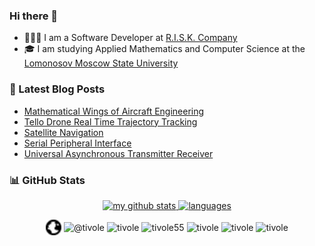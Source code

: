 ### Hi there 👋

- 👨🏻‍💻 I am a Software Developer at [R.I.S.K. Company](https://www.risk.az/)
- 🎓 I am studying Applied Mathematics and Computer Science at the [Lomonosov Moscow State University](https://www.msu.ru/)

### 📑 Latest Blog Posts

<!-- BLOG-POST-LIST:START -->
- [Mathematical Wings of Aircraft Engineering](https://tivole.github.io/math/aircraft/engineering/2022/02/25/mathematical-wings-of-aircraft-engineering.html)
- [Tello Drone Real Time Trajectory Tracking](https://tivole.github.io/tello/drone/trajectory/2022/02/02/tello-trajectory-real-time.html)
- [Satellite Navigation](https://tivole.github.io/math/satellite/navigation/2020/09/14/satellite-navigation.html)
- [Serial Peripheral Interface](https://tivole.github.io/robotics/arduino/electronics/2020/04/02/serial-peripheral-interface.html)
- [Universal Asynchronous Transmitter Receiver](https://tivole.github.io/robotics/arduino/electronics/2020/04/02/universal-asynchronous-transmitter-receiver.html)
<!-- BLOG-POST-LIST:END -->

### 📊 GitHub Stats

<!-- status codes -->
<a align="center" href="https://tivole.github.io">
    <p align="center">
    <img src="https://github-readme-stats.vercel.app/api?username=tivole&show_icons=true&count_private=true" alt="my github stats" width="420"/>&nbsp;<img src="https://github-readme-stats.vercel.app/api/top-langs/?username=tivole&layout=compact" alt="languages" height="165">
    </p>
</a>

<!-- websites and link -->
<p align="center">
<a href="https://tivole.github.io" target="blank" style="text-decoration:none;">
<img align="center" src="https://raw.githubusercontent.com/iconic/open-iconic/master/svg/globe.svg" alt="@tivole" height="25" width="25" />
</a>
<a href="https://medium.com/@tivole" target="blank" style="text-decoration:none;">
<img align="center" src="https://cdn.jsdelivr.net/npm/simple-icons@3.0.1/icons/medium.svg" alt="@tivole" height="25" width="25" />
</a>
<a href="https://linkedin.com/in/tivole" target="blank" style="text-decoration:none;">
<img align="center" src="https://cdn.jsdelivr.net/npm/simple-icons@3.0.1/icons/linkedin.svg" alt="tivole" height="25" width="25" />
</a>
<a href="https://twitter.com/tivole55" target="blank" style="text-decoration:none;">
<img align="center" src="https://cdn.jsdelivr.net/npm/simple-icons@3.0.1/icons/twitter.svg" alt="tivole55" height="25" width="25" />
</a>
<a href="https://github.com/tivole" target="blank" style="text-decoration:none;">
<img align="center" src="https://cdn.jsdelivr.net/npm/simple-icons@3.0.1/icons/github.svg" alt="tivole" height="25" width="25" />
</a>
<a href="https://gitlab.com/tivole" target="blank" style="text-decoration:none;">
<img align="center" src="https://cdn.jsdelivr.net/npm/simple-icons@3.0.1/icons/gitlab.svg" alt="tivole" height="25" width="25" />
</a>
<a href="https://t.me/tivole" target="blank" style="text-decoration:none;">
<img align="center" src="https://cdn.jsdelivr.net/npm/simple-icons@3.0.1/icons/telegram.svg" alt="tivole" height="25" width="25" />
</a>
</p>